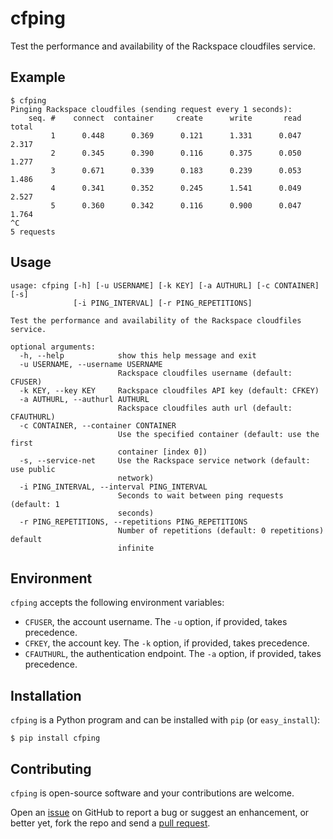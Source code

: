 cfping
======

Test the performance and availability of the Rackspace cloudfiles service.


Example
-------

    $ cfping
    Pinging Rackspace cloudfiles (sending request every 1 seconds):
        seq. #    connect  container     create      write       read      total
             1      0.448      0.369      0.121      1.331      0.047      2.317
             2      0.345      0.390      0.116      0.375      0.050      1.277
             3      0.671      0.339      0.183      0.239      0.053      1.486
             4      0.341      0.352      0.245      1.541      0.049      2.527
             5      0.360      0.342      0.116      0.900      0.047      1.764
    ^C
    5 requests


Usage
-----

	usage: cfping [-h] [-u USERNAME] [-k KEY] [-a AUTHURL] [-c CONTAINER] [-s]
	              [-i PING_INTERVAL] [-r PING_REPETITIONS]

	Test the performance and availability of the Rackspace cloudfiles service.

	optional arguments:
	  -h, --help            show this help message and exit
	  -u USERNAME, --username USERNAME
	                        Rackspace cloudfiles username (default: CFUSER)
	  -k KEY, --key KEY     Rackspace cloudfiles API key (default: CFKEY)
	  -a AUTHURL, --authurl AUTHURL
	                        Rackspace cloudfiles auth url (default: CFAUTHURL)
	  -c CONTAINER, --container CONTAINER
	                        Use the specified container (default: use the first
	                        container [index 0])
	  -s, --service-net     Use the Rackspace service network (default: use public
	                        network)
	  -i PING_INTERVAL, --interval PING_INTERVAL
	                        Seconds to wait between ping requests (default: 1
	                        seconds)
	  -r PING_REPETITIONS, --repetitions PING_REPETITIONS
	                        Number of repetitions (default: 0 repetitions) default
	                        infinite



Environment
-----------

`cfping` accepts the following environment variables:

* `CFUSER`, the account username. The `-u` option, if provided, takes precedence.
* `CFKEY`, the account key. The `-k` option, if provided, takes precedence.
* `CFAUTHURL`, the authentication endpoint. The `-a` option, if provided, takes precedence.

Installation
------------

`cfping` is a Python program and can be installed with `pip` (or `easy_install`):

    $ pip install cfping


Contributing
------------

`cfping` is open-source software and your contributions are welcome.

Open an [issue](https://github.com/claymation/cfping/issues) on GitHub to report a bug or suggest an enhancement,
or better yet, fork the repo and send a [pull request](https://github.com/claymation/cfping/pulls).
